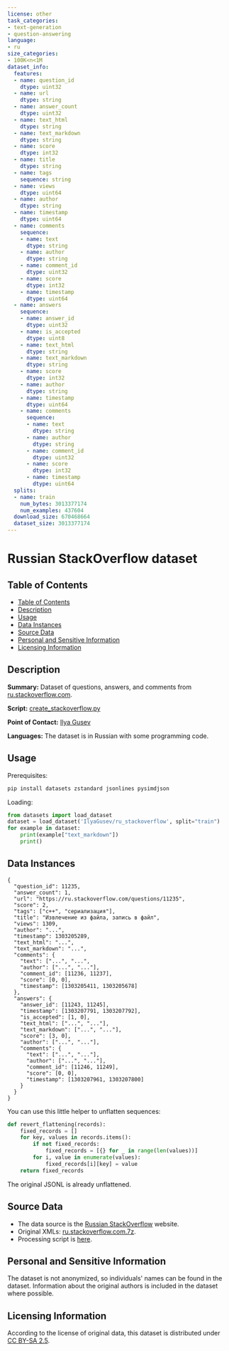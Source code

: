```yaml
---
license: other
task_categories:
- text-generation
- question-answering
language:
- ru
size_categories:
- 100K<n<1M
dataset_info:
  features:
  - name: question_id
    dtype: uint32
  - name: url
    dtype: string
  - name: answer_count
    dtype: uint32
  - name: text_html
    dtype: string
  - name: text_markdown
    dtype: string
  - name: score
    dtype: int32
  - name: title
    dtype: string
  - name: tags
    sequence: string
  - name: views
    dtype: uint64
  - name: author
    dtype: string
  - name: timestamp
    dtype: uint64
  - name: comments
    sequence:
    - name: text
      dtype: string
    - name: author
      dtype: string
    - name: comment_id
      dtype: uint32
    - name: score
      dtype: int32
    - name: timestamp
      dtype: uint64
  - name: answers
    sequence:
    - name: answer_id
      dtype: uint32
    - name: is_accepted
      dtype: uint8
    - name: text_html
      dtype: string
    - name: text_markdown
      dtype: string
    - name: score
      dtype: int32
    - name: author
      dtype: string
    - name: timestamp
      dtype: uint64
    - name: comments
      sequence:
      - name: text
        dtype: string
      - name: author
        dtype: string
      - name: comment_id
        dtype: uint32
      - name: score
        dtype: int32
      - name: timestamp
        dtype: uint64
  splits:
  - name: train
    num_bytes: 3013377174
    num_examples: 437604
  download_size: 670468664
  dataset_size: 3013377174
---
```


# Russian StackOverflow dataset

## Table of Contents
- [Table of Contents](#table-of-contents)
- [Description](#description)
- [Usage](#usage)
- [Data Instances](#data-instances)
- [Source Data](#source-data)
- [Personal and Sensitive Information](#personal-and-sensitive-information)
- [Licensing Information](#licensing-information)

## Description

**Summary:** Dataset of questions, answers, and comments from [ru.stackoverflow.com](https://ru.stackoverflow.com/).

**Script:** [create_stackoverflow.py](https://github.com/IlyaGusev/rulm/blob/hf/data_processing/create_stackoverflow.py)

**Point of Contact:** [Ilya Gusev](ilya.gusev@phystech.edu)

**Languages:** The dataset is in Russian with some programming code.


## Usage

Prerequisites:
```bash
pip install datasets zstandard jsonlines pysimdjson
```

Loading:
```python
from datasets import load_dataset
dataset = load_dataset('IlyaGusev/ru_stackoverflow', split="train")
for example in dataset:
    print(example["text_markdown"])
    print()
```

## Data Instances

```
{
  "question_id": 11235,
  "answer_count": 1,
  "url": "https://ru.stackoverflow.com/questions/11235",
  "score": 2,
  "tags": ["c++", "сериализация"],
  "title": "Извлечение из файла, запись в файл",
  "views": 1309,
  "author": "...",
  "timestamp": 1303205289,
  "text_html": "...",
  "text_markdown": "...",
  "comments": {
    "text": ["...", "...",
    "author": ["...", "..."],
    "comment_id": [11236, 11237],
    "score": [0, 0],
    "timestamp": [1303205411, 1303205678]
  },
  "answers": {
    "answer_id": [11243, 11245],
    "timestamp": [1303207791, 1303207792],
    "is_accepted": [1, 0],
    "text_html": ["...", "..."],
    "text_markdown": ["...", "..."],
    "score": [3, 0],
    "author": ["...", "..."],
    "comments": {
      "text": ["...", "..."],
      "author": ["...", "..."],
      "comment_id": [11246, 11249],
      "score": [0, 0],
      "timestamp": [1303207961, 1303207800]
    }
  }
}
```

You can use this little helper to unflatten sequences:
```python
def revert_flattening(records):
    fixed_records = []
    for key, values in records.items():
        if not fixed_records:
            fixed_records = [{} for _ in range(len(values))]
        for i, value in enumerate(values):
            fixed_records[i][key] = value
    return fixed_records
```

The original JSONL is already unflattened.

## Source Data

* The data source is the [Russian StackOverflow](https://ru.stackoverflow.com/) website.
* Original XMLs: [ru.stackoverflow.com.7z](https://ia600107.us.archive.org/27/items/stackexchange/ru.stackoverflow.com.7z).
* Processing script is [here](https://github.com/IlyaGusev/rulm/blob/hf/data_processing/create_stackoverflow.py). 

## Personal and Sensitive Information

The dataset is not anonymized, so individuals' names can be found in the dataset. Information about the original authors is included in the dataset where possible.

## Licensing Information

According to the license of original data, this dataset is distributed under [CC BY-SA 2.5](https://creativecommons.org/licenses/by-sa/2.5/).